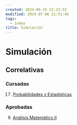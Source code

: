 ```yaml
---
created: 2024-06-25 21:23:53
modified: 2024-07-06 21:51:46
tags:
  - index
title: Simulación
---
```


# Simulación

## Correlativas

### Cursadas

17. [Probabilidades y Estadísticas](Probabilidades%20y%20Estadísticas.md)

### Aprobadas

9. [Análisis Matemático II](Análisis%20Matemático%20II.md)
